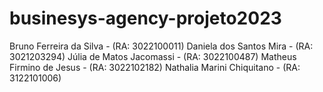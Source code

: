 # businesys-agency-projeto2023

Bruno Ferreira da Silva - (RA: 3022100011)
Daniela dos Santos Mira - (RA: 3021203294)
Júlia de Matos Jacomassi - (RA: 3022100487)
Matheus Firmino de Jesus - (RA: 3022102182)
Nathalia Marini Chiquitano - (RA: 3122101006)
